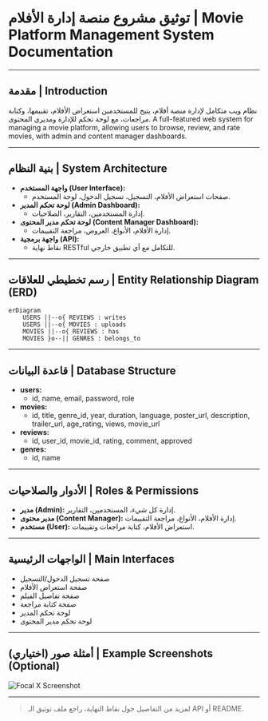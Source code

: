 # توثيق مشروع منصة إدارة الأفلام | Movie Platform Management System Documentation

---

## مقدمة | Introduction

نظام ويب متكامل لإدارة منصة أفلام، يتيح للمستخدمين استعراض الأفلام، تقييمها، وكتابة مراجعات، مع لوحة تحكم للإدارة ومديري المحتوى.
A full-featured web system for managing a movie platform, allowing users to browse, review, and rate movies, with admin and content manager dashboards.

---

## بنية النظام | System Architecture

- **واجهة المستخدم (User Interface):**
  - صفحات استعراض الأفلام، التسجيل، تسجيل الدخول، لوحة المستخدم.
- **لوحة تحكم المدير (Admin Dashboard):**
  - إدارة المستخدمين، التقارير، الصلاحيات.
- **لوحة تحكم مدير المحتوى (Content Manager Dashboard):**
  - إدارة الأفلام، الأنواع، العروض، مراجعة التقييمات.
- **واجهة برمجية (API):**
  - نقاط نهاية RESTful للتكامل مع أي تطبيق خارجي.

---

## رسم تخطيطي للعلاقات | Entity Relationship Diagram (ERD)

```mermaid
erDiagram
    USERS ||--o{ REVIEWS : writes
    USERS ||--o{ MOVIES : uploads
    MOVIES ||--o{ REVIEWS : has
    MOVIES }o--|| GENRES : belongs_to
```

---

## قاعدة البيانات | Database Structure

- **users:**
  - id, name, email, password, role
- **movies:**
  - id, title, genre_id, year, duration, language, poster_url, description, trailer_url, age_rating, views, movie_url
- **reviews:**
  - id, user_id, movie_id, rating, comment, approved
- **genres:**
  - id, name

---

## الأدوار والصلاحيات | Roles & Permissions

- **مدير (Admin):** إدارة كل شيء، المستخدمين، التقارير.
- **مدير محتوى (Content Manager):** إدارة الأفلام، الأنواع، مراجعة التقييمات.
- **مستخدم (User):** استعراض الأفلام، كتابة مراجعات وتقييمات.

---

## الواجهات الرئيسية | Main Interfaces

- صفحة تسجيل الدخول/التسجيل
- صفحة استعراض الأفلام
- صفحة تفاصيل الفيلم
- صفحة كتابة مراجعة
- لوحة تحكم المدير
- لوحة تحكم مدير المحتوى

---

## أمثلة صور (اختياري) | Example Screenshots (Optional)

![Focal X Screenshot](../Screenshot/Focal%20X%20.png)

---

> لمزيد من التفاصيل حول نقاط النهاية، راجع ملف توثيق الـ API أو README.